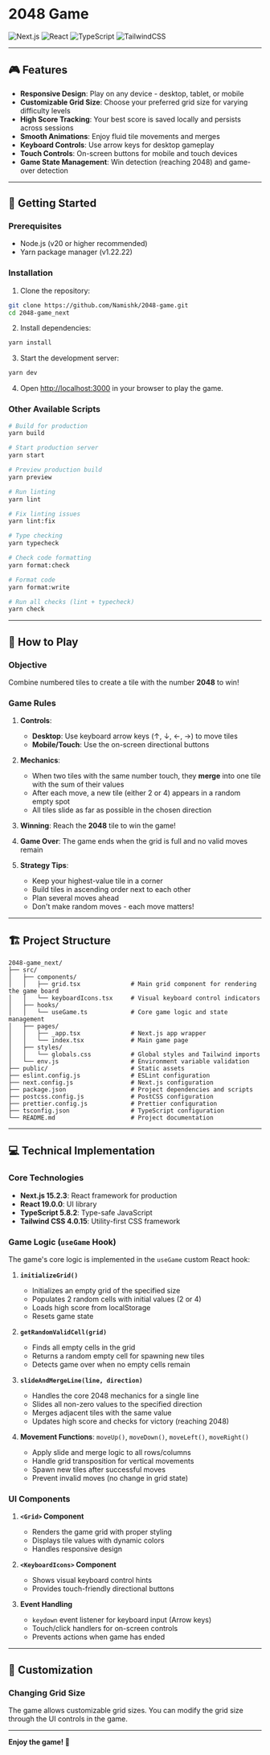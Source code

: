 # 2048 Game

![Next.js](https://img.shields.io/badge/Next.js-15.2.3-black) ![React](https://img.shields.io/badge/React-19.0.0-blue) ![TypeScript](https://img.shields.io/badge/TypeScript-5.8.2-blue) ![TailwindCSS](https://img.shields.io/badge/TailwindCSS-4.0.15-38bdf8)

---

## 🎮 Features

- **Responsive Design**: Play on any device - desktop, tablet, or mobile
- **Customizable Grid Size**: Choose your preferred grid size for varying difficulty levels
- **High Score Tracking**: Your best score is saved locally and persists across sessions
- **Smooth Animations**: Enjoy fluid tile movements and merges
- **Keyboard Controls**: Use arrow keys for desktop gameplay
- **Touch Controls**: On-screen buttons for mobile and touch devices
- **Game State Management**: Win detection (reaching 2048) and game-over detection

---

## 🚀 Getting Started

### Prerequisites

- Node.js (v20 or higher recommended)
- Yarn package manager (v1.22.22)

### Installation

1. Clone the repository:

```bash
git clone https://github.com/Namishk/2048-game.git
cd 2048-game_next
```

2. Install dependencies:

```bash
yarn install
```

3. Start the development server:

```bash
yarn dev
```

4. Open [http://localhost:3000](http://localhost:3000) in your browser to play the game.

### Other Available Scripts

```bash
# Build for production
yarn build

# Start production server
yarn start

# Preview production build
yarn preview

# Run linting
yarn lint

# Fix linting issues
yarn lint:fix

# Type checking
yarn typecheck

# Check code formatting
yarn format:check

# Format code
yarn format:write

# Run all checks (lint + typecheck)
yarn check
```

---

## 🎯 How to Play

### Objective

Combine numbered tiles to create a tile with the number **2048** to win!

### Game Rules

1. **Controls**:
    - **Desktop**: Use keyboard arrow keys (↑, ↓, ←, →) to move tiles
    - **Mobile/Touch**: Use the on-screen directional buttons

2. **Mechanics**:
    - When two tiles with the same number touch, they **merge** into one tile with the sum of their values
    - After each move, a new tile (either 2 or 4) appears in a random empty spot
    - All tiles slide as far as possible in the chosen direction

3. **Winning**: Reach the **2048** tile to win the game!

4. **Game Over**: The game ends when the grid is full and no valid moves remain

5. **Strategy Tips**:
    - Keep your highest-value tile in a corner
    - Build tiles in ascending order next to each other
    - Plan several moves ahead
    - Don't make random moves - each move matters!

---

## 🏗️ Project Structure

```
2048-game_next/
├── src/
│   ├── components/
│   │   ├── grid.tsx              # Main grid component for rendering the game board
│   │   └── keyboardIcons.tsx     # Visual keyboard control indicators
│   ├── hooks/
│   │   └── useGame.ts            # Core game logic and state management
│   ├── pages/
│   │   ├── _app.tsx              # Next.js app wrapper
│   │   └── index.tsx             # Main game page
│   ├── styles/
│   │   └── globals.css           # Global styles and Tailwind imports
│   └── env.js                    # Environment variable validation
├── public/                       # Static assets
├── eslint.config.js              # ESLint configuration
├── next.config.js                # Next.js configuration
├── package.json                  # Project dependencies and scripts
├── postcss.config.js             # PostCSS configuration
├── prettier.config.js            # Prettier configuration
├── tsconfig.json                 # TypeScript configuration
└── README.md                     # Project documentation
```

---

## 💻 Technical Implementation

### Core Technologies

- **Next.js 15.2.3**: React framework for production
- **React 19.0.0**: UI library
- **TypeScript 5.8.2**: Type-safe JavaScript
- **Tailwind CSS 4.0.15**: Utility-first CSS framework

### Game Logic (`useGame` Hook)

The game's core logic is implemented in the `useGame` custom React hook:

1. **`initializeGrid()`**
    - Initializes an empty grid of the specified size
    - Populates 2 random cells with initial values (2 or 4)
    - Loads high score from localStorage
    - Resets game state

2. **`getRandomValidCell(grid)`**
    - Finds all empty cells in the grid
    - Returns a random empty cell for spawning new tiles
    - Detects game over when no empty cells remain

3. **`slideAndMergeLine(line, direction)`**
    - Handles the core 2048 mechanics for a single line
    - Slides all non-zero values to the specified direction
    - Merges adjacent tiles with the same value
    - Updates high score and checks for victory (reaching 2048)

4. **Movement Functions**: `moveUp()`, `moveDown()`, `moveLeft()`, `moveRight()`
    - Apply slide and merge logic to all rows/columns
    - Handle grid transposition for vertical movements
    - Spawn new tiles after successful moves
    - Prevent invalid moves (no change in grid state)

### UI Components

1. **`<Grid>` Component**
    - Renders the game grid with proper styling
    - Displays tile values with dynamic colors
    - Handles responsive design

2. **`<KeyboardIcons>` Component**
    - Shows visual keyboard control hints
    - Provides touch-friendly directional buttons

3. **Event Handling**
    - `keydown` event listener for keyboard input (Arrow keys)
    - Touch/click handlers for on-screen controls
    - Prevents actions when game has ended

---

## 🎨 Customization

### Changing Grid Size

The game allows customizable grid sizes. You can modify the grid size through the UI controls in the game.

---

**Enjoy the game! 🎉**
